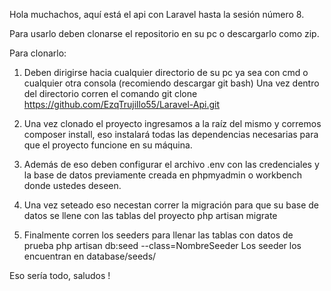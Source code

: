 Hola muchachos, aquí está el api con Laravel hasta la sesión número 8.

Para usarlo deben clonarse el repositorio en su pc o descargarlo como zip.

Para clonarlo:
1. Deben dirigirse hacia cualquier directorio de su pc ya sea con cmd o cualquier otra consola (recomiendo descargar git bash)
    Una vez dentro del directorio corren el comando git clone https://github.com/EzqTrujillo55/Laravel-Api.git
    
2. Una vez clonado el proyecto ingresamos a la raíz del mismo y corremos composer install, eso instalará todas las dependencias necesarias para que el proyecto funcione en su máquina. 

3. Además de eso deben configurar el archivo .env con las credenciales y la base de datos previamente creada en phpmyadmin o workbench donde ustedes deseen. 

4. Una vez seteado eso necestan correr la migración para que su base de datos se llene con las tablas del proyecto
    php artisan migrate
   
5. Finalmente corren los seeders para llenar las tablas con datos de prueba
   php artisan db:seed --class=NombreSeeder
   Los seeder los encuentran en database/seeds/
   
   
Eso sería todo, saludos ! 
